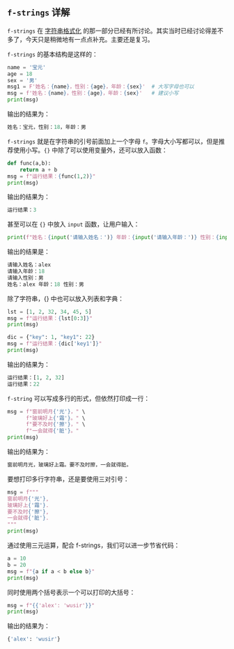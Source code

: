 ## `f-strings` 详解

`f-strings` 在 [字符串格式化](format.md) 的那一部分已经有所讨论。其实当时已经讨论得差不多了，今天只是稍微地有一点点补充。主要还是复习。

`f-strings` 的基本结构是这样的：

```python
name = '宝元'
age = 18
sex = '男'
msg1 = F'姓名：{name}，性别：{age}，年龄：{sex}'  # 大写字母也可以
msg = f'姓名：{name}，性别：{age}，年龄：{sex}'   # 建议小写
print(msg)
```

输出的结果为：

```python
姓名：宝元，性别：18，年龄：男
```

`f-strings` 就是在字符串的引号前面加上一个字母 `f`。字母大小写都可以，但是推荐使用小写。`{}` 中除了可以使用变量外，还可以放入函数：

```python
def func(a,b):
    return a + b
msg = f"运行结果：{func(1,2)}"
print(msg)
```

输出的结果为：

```python
运行结果：3
```

甚至可以在 `{}` 中放入 `input` 函数，让用户输入：

```python
print(f"姓名：{input('请输入姓名：')} 年龄：{input('请输入年龄：')} 性别：{input('请输入性别：')}")
```

输出的结果是：

```python
请输入姓名：alex
请输入年龄：18
请输入性别：男
姓名：alex 年龄：18 性别：男
```

除了字符串，{} 中也可以放入列表和字典：

```python
lst = [1, 2, 32, 34, 45, 5]
msg = f"运行结果：{lst[0:3]}"
print(msg)

dic = {"key": 1, "key1": 22}
msg = f"运行结果：{dic['key1']}"
print(msg)
```

输出的结果为：

```python
运行结果：[1, 2, 32]
运行结果：22
```

`f-string` 可以写成多行的形式，但依然打印成一行：

```python
msg = f"窗前明月{'光'}，" \
      f"玻璃好上{'霜'}。" \
      f"要不及时{'擦'}，" \
      f"一会就得{'脏'}。"
print(msg)
```

输出的结果为：

```python
窗前明月光，玻璃好上霜。要不及时擦，一会就得脏。
```

要想打印多行字符串，还是要使用三对引号：

```python
msg = f"""
窗前明月{'光'},
玻璃好上{'霜'}.
要不及时{'擦'},
一会就得{'脏'}.
"""
print(msg)
```

通过使用三元运算，配合 f-strings，我们可以进一步节省代码：

```python
a = 10
b = 20
msg = f"{a if a < b else b}"
print(msg)
```

同时使用两个括号表示一个可以打印的大括号：

```python
msg = f"{{'alex': 'wusir'}}"
print(msg)
```

输出的结果为：

```python
{'alex': 'wusir'}
```